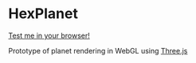 HexPlanet
=========
[Test me in your browser!](http://onoff97.github.io/HexPlanet)

Prototype of planet rendering in WebGL using [Three.js](http://threejs.org/)

